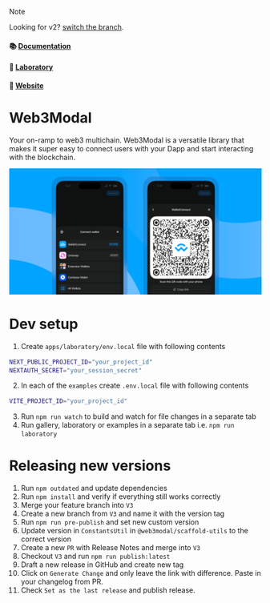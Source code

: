 > [!NOTE]
> Looking for v2? [switch the branch](https://github.com/WalletConnect/web3modal/tree/V2).

#### 📚 [Documentation](https://docs.walletconnect.com/web3modal/about)

#### 🧪 [Laboratory](https://lab.web3modal.com)

#### 🔗 [Website](https://web3modal.com)

# Web3Modal

Your on-ramp to web3 multichain. Web3Modal is a versatile library that makes it super easy to connect users with your Dapp and start interacting with the blockchain.

<p align="center">
  <img src="./.github/assets/header.png" alt="" border="0">
</p>

# Dev setup

1. Create `apps/laboratory/env.local` file with following contents
```zsh
NEXT_PUBLIC_PROJECT_ID="your_project_id"
NEXTAUTH_SECRET="your_session_secret"
```
2. In each of the `examples` create `.env.local` file with following contents
```zsh
VITE_PROJECT_ID="your_project_id"
```
3. Run `npm run watch` to build and watch for file changes in a separate tab
4. Run gallery, laboratory or examples in a separate tab i.e. `npm run laboratory`

# Releasing new versions

1. Run `npm outdated` and update dependencies
2. Run `npm install` and verify if everything still works correctly
3. Merge your feature branch into `V3`
4. Create a new branch from `V3` and name it with the version tag
5. Run `npm run pre-publish` and set new custom version
6. Update version in `ConstantsUtil` in `@web3modal/scaffold-utils` to the correct version
7. Create a new `PR` with Release Notes and merge into `V3`
8. Checkout `V3` and run `npm run publish:latest`
9. Draft a new release in GitHub and create new tag
10. Click on `Generate Change` and only leave the link with difference. Paste in your changelog from PR.
11. Check `Set as the last release` and publish release.
